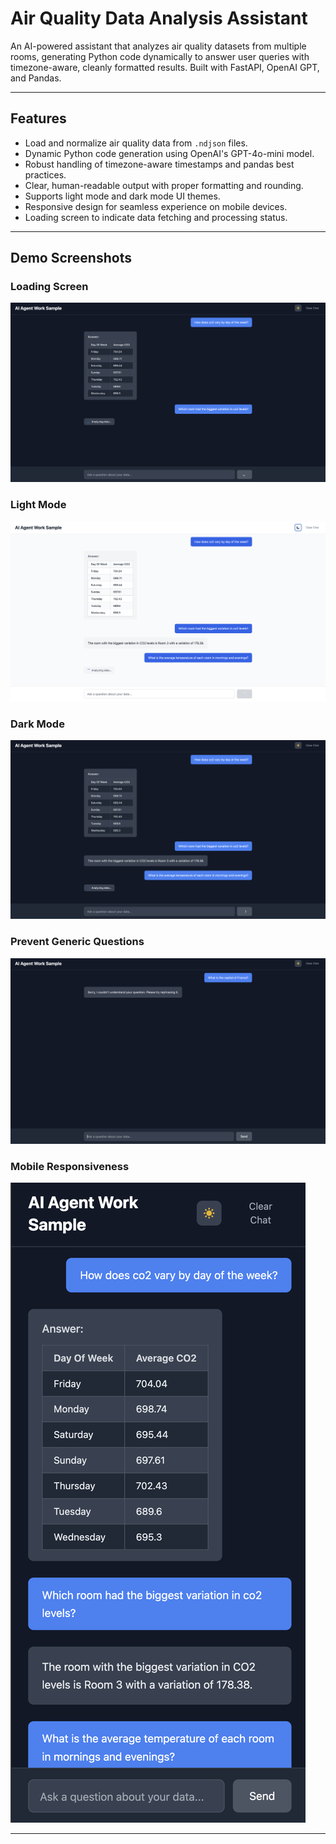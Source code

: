 # Air Quality Data Analysis Assistant

An AI-powered assistant that analyzes air quality datasets from multiple rooms, generating Python code dynamically to answer user queries with timezone-aware, cleanly formatted results. Built with FastAPI, OpenAI GPT, and Pandas.

---

## Features

- Load and normalize air quality data from `.ndjson` files.
- Dynamic Python code generation using OpenAI's GPT-4o-mini model.
- Robust handling of timezone-aware timestamps and pandas best practices.
- Clear, human-readable output with proper formatting and rounding.
- Supports light mode and dark mode UI themes.
- Responsive design for seamless experience on mobile devices.
- Loading screen to indicate data fetching and processing status.

---

## Demo Screenshots

### Loading Screen  
![Loading Screen](./screenshots/loading.png)

### Light Mode  
![Light Mode](./screenshots/lightmode.png)

### Dark Mode  
![Dark Mode](./screenshots/darkmode.png)

### Prevent Generic Questions
![Dark Mode](./screenshots/restrict.png)

### Mobile Responsiveness  
![Mobile Responsive](./screenshots/mobile.png)

---
